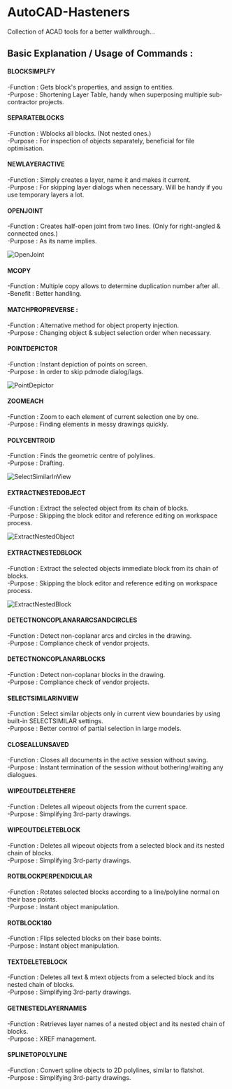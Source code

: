 # AutoCAD-Hasteners
Collection of ACAD tools for a better walkthrough...

## Basic Explanation / Usage of Commands :

#### BLOCKSIMPLFY    
-Function        : Gets block's properties, and assign to entities.\
-Purpose         : Shortening Layer Table, handy when superposing multiple sub-contractor projects.
                
#### SEPARATEBLOCKS  
-Function       : Wblocks all blocks. (Not nested ones.)\
-Purpose        : For inspection of objects separately, beneficial for file optimisation.
                 
#### NEWLAYERACTIVE  
-Function       : Simply creates a layer, name it and makes it current.\
-Purpose        : For skipping layer dialogs when necessary. Will be handy if you use temporary layers a lot.
                 
#### OPENJOINT      
-Function       : Creates half-open joint from two lines. (Only for right-angled & connected ones.)\
-Purpose        : As its name implies.
                 
![OpenJoint](images/OPENJOINT.gif)
               
#### MCOPY            
-Function      : Multiple copy allows to determine duplication number after all.\
-Benefit       : Better handling.
                  
#### MATCHPROPREVERSE : 
-Function      : Alternative method for object property injection.\
-Purpose       : Changing object & subject selection order when necessary.
                 
#### POINTDEPICTOR    
-Function      : Instant depiction of points on screen.\
-Purpose       : In order to skip pdmode dialog/lags.
                
![PointDepictor](images/POINTDEPICTOR.gif)
                
#### ZOOMEACH         
-Function      : Zoom to each element of current selection one by one.\
-Purpose       : Finding elements in messy drawings quickly.
                
#### POLYCENTROID         
-Function      : Finds the geometric centre of polylines.\
-Purpose       : Drafting.

![SelectSimilarInView](images/POLYCENTROID.gif)

#### EXTRACTNESTEDOBJECT         
-Function      : Extract the selected object from its chain of blocks.\
-Purpose       : Skipping the block editor and reference editing on workspace process.

![ExtractNestedObject](images/EXTRACTNESTEDOBJECT.gif)

#### EXTRACTNESTEDBLOCK         
-Function      : Extract the selected objects immediate block from its chain of blocks.\
-Purpose       : Skipping the block editor and reference editing on workspace process.

![ExtractNestedBlock](images/EXTRACTNESTEDBLOCK.gif)

#### DETECTNONCOPLANARARCSANDCIRCLES         
-Function      : Detect non-coplanar arcs and circles in the drawing.\
-Purpose       : Compliance check of vendor projects.

#### DETECTNONCOPLANARBLOCKS         
-Function      : Detect non-coplanar blocks in the drawing.\
-Purpose       : Compliance check of vendor projects.
                  
#### SELECTSIMILARINVIEW         
-Function      : Select similar objects only in current view boundaries by using built-in SELECTSIMILAR settings.\
-Purpose       : Better control of partial selection in large models.

#### CLOSEALLUNSAVED         
-Function      : Closes all documents in the active session without saving.\
-Purpose       : Instant termination of the session without bothering/waiting any dialogues.

#### WIPEOUTDELETEHERE         
-Function      : Deletes all wipeout objects from the current space.\
-Purpose       : Simplifying 3rd-party drawings.

#### WIPEOUTDELETEBLOCK         
-Function      : Deletes all wipeout objects from a selected block and its nested chain of blocks.\
-Purpose       : Simplifying 3rd-party drawings.

#### ROTBLOCKPERPENDICULAR         
-Function      : Rotates selected blocks according to a line/polyline normal on their base points.\
-Purpose       : Instant object manipulation.

#### ROTBLOCK180         
-Function      : Flips selected blocks on their base boints.\
-Purpose       : Instant object manipulation.

#### TEXTDELETEBLOCK         
-Function      : Deletes all text & mtext objects from a selected block and its nested chain of blocks.\
-Purpose       : Simplifying 3rd-party drawings.

#### GETNESTEDLAYERNAMES         
-Function      : Retrieves layer names of a nested object and its nested chain of blocks.\
-Purpose       : XREF management.

#### SPLINETOPOLYLINE         
-Function      : Convert spline objects to 2D polylines, similar to flatshot.\
-Purpose       : Simplifying 3rd-party drawings.
